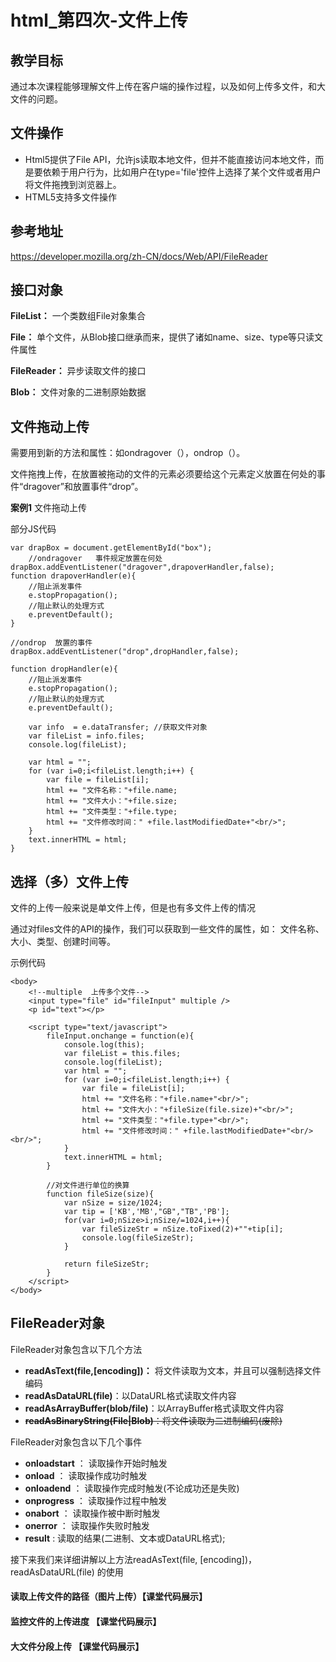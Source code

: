 # html_第四次-文件上传
## 教学目标
通过本次课程能够理解文件上传在客户端的操作过程，以及如何上传多文件，和大文件的问题。
## 文件操作
- Html5提供了File API，允许js读取本地文件，但并不能直接访问本地文件，而是要依赖于用户行为，比如用户在type='file'控件上选择了某个文件或者用户将文件拖拽到浏览器上。
- HTML5支持多文件操作

## 参考地址
https://developer.mozilla.org/zh-CN/docs/Web/API/FileReader
## 接口对象
**FileList：** 一个类数组File对象集合

**File：** 单个文件，从Blob接口继承而来，提供了诸如name、size、type等只读文件属性

**FileReader：** 异步读取文件的接口

**Blob：** 文件对象的二进制原始数据

## 文件拖动上传
需要用到新的方法和属性：如ondragover（），ondrop（）。

文件拖拽上传，在放置被拖动的文件的元素必须要给这个元素定义放置在何处的事件“dragover”和放置事件“drop”。

**案例1** 文件拖动上传

部分JS代码
```
var drapBox = document.getElementById("box");
	//ondragover   事件规定放置在何处
drapBox.addEventListener("dragover",drapoverHandler,false);
function drapoverHandler(e){
	//阻止派发事件
	e.stopPropagation();
	//阻止默认的处理方式
	e.preventDefault();
}
			
//ondrop  放置的事件
drapBox.addEventListener("drop",dropHandler,false);
			
function dropHandler(e){
	//阻止派发事件
	e.stopPropagation();
	//阻止默认的处理方式
	e.preventDefault();
			
	var info  = e.dataTransfer; //获取文件对象
	var fileList = info.files;
	console.log(fileList);
			
	var html = "";
	for (var i=0;i<fileList.length;i++) {
		var file = fileList[i];
		html += "文件名称："+file.name;
		html += "文件大小："+file.size;
		html += "文件类型："+file.type;
		html += "文件修改时间：" +file.lastModifiedDate+"<br/>";
	}
	text.innerHTML = html;
}
```


## 选择（多）文件上传
文件的上传一般来说是单文件上传，但是也有多文件上传的情况

通过对files文件的API的操作，我们可以获取到一些文件的属性，如：
文件名称、大小、类型、创建时间等。

示例代码
```
<body>
	<!--multiple  上传多个文件-->
	<input type="file" id="fileInput" multiple />
	<p id="text"></p>
	
	<script type="text/javascript">
		fileInput.onchange = function(e){
			console.log(this);
			var fileList = this.files;
			console.log(fileList);
			var html = "";
			for (var i=0;i<fileList.length;i++) {
				var file = fileList[i];
				html += "文件名称："+file.name+"<br/>";
				html += "文件大小："+fileSize(file.size)+"<br/>";
				html += "文件类型："+file.type+"<br/>";
				html += "文件修改时间：" +file.lastModifiedDate+"<br/><br/>";
			}
			text.innerHTML = html;
		}
			
		//对文件进行单位的换算
		function fileSize(size){
			var nSize = size/1024;
			var tip = ['KB','MB',"GB","TB",'PB'];
			for(var i=0;nSize>i;nSize/=1024,i++){
				var fileSizeStr = nSize.toFixed(2)+""+tip[i];
				console.log(fileSizeStr);
			}
			
			return fileSizeStr;
		}
	</script>
</body>
```
## FileReader对象
FileReader对象包含以下几个方法
- **readAsText(file,[encoding])：** 将文件读取为文本，并且可以强制选择文件编码
- **readAsDataURL(file)**：以DataURL格式读取文件内容
- **readAsArrayBuffer(blob/file)**：以ArrayBuffer格式读取文件内容
- ~~**readAsBinaryString(File|Blob)**：将文件读取为二进制编码(废除)~~

FileReader对象包含以下几个事件
- **onloadstart** 	： 读取操作开始时触发
- **onload** 		： 读取操作成功时触发
- **onloadend**  	： 读取操作完成时触发(不论成功还是失败)
- **onprogress**  	： 读取操作过程中触发
- **onabort**  		： 读取操作被中断时触发
- **onerror**  		： 读取操作失败时触发
- **result**        :  读取的结果(二进制、文本或DataURL格式);


接下来我们来详细讲解以上方法readAsText(file, [encoding])，readAsDataURL(file) 的使用

####  读取上传文件的路径（图片上传）【课堂代码展示】
####  监控文件的上传进度 【课堂代码展示】
####  大文件分段上传 【课堂代码展示】


